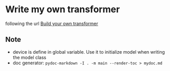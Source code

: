 # Write my own transformer

following the url [Build your own transformer](https://towardsdatascience.com/build-your-own-transformer-from-scratch-using-pytorch-84c850470dcb)

## Note

- device is define in global variable. Use it to initialize model when writing the model class
- doc generator: `pydoc-markdown -I . -m main --render-toc > mydoc.md`
